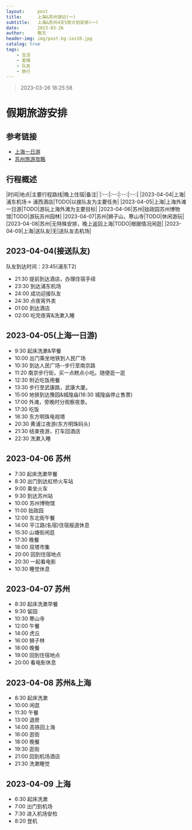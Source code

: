 ```yaml
---
layout:     post
title:      上海&苏州游记(一)
subtitle:   上海&苏州4天5夜计划安排(一)
date:       2023-03-26
author:     敬方
header-img: img/post-bg-ios10.jpg
catalog: true
tags:
    - 生活
    - 爱情
    - 队友
    - 旅行
---
```


> 2023-03-26 18:25:58
# 假期旅游安排

## 参考链接

- [上海一日游](https://www.xiaohongshu.com/explore/63fdb3580000000011011eb9?app_platform=android&app_version=7.77.1&share_from_user_hidden=true&type=normal&xhsshare=WeixinSession&appuid=640819f60000000029014e45&apptime=1679827547)
- [苏州旅游攻略](https://www.xiaohongshu.com/explore/640339d30000000027001643?app_platform=android&app_version=7.77.1&share_from_user_hidden=true&type=normal&xhsshare=WeixinSession&appuid=640819f60000000029014e45&apptime=1679835993)

## 行程概述

|时间|地点|主要行程路线|晚上住宿|备注|
|:--:|:--:|:--:|:--:|
|2023-04-04|上海|浦东机场-> 浦西酒店|TODO|以接队友为主要任务|
|2023-04-05|上海|上海外滩一日游|TODO|游玩上海外滩为主要目标|
|2023-04-06|苏州|拙政园苏州博物馆|TODO|游玩苏州园林|
|2023-04-07|苏州|狮子山，寒山寺|TODO|休闲游玩|
|2023-04-08|苏州|无特殊安排，晚上返回上海|TODO|根据情况闲逛|
|2023-04-09|上海|送队友|无|送队友去机场|

## 2023-04-04(接送队友)
队友到达时间：23:45(浦东T2)

- 21:30 提前到达酒店，办理住宿手续
- 23:30 到达浦东机场
- 24:00 成功迎接队友
- 24:30 点夜宵外卖
- 01:00 到达酒店
- 02:00 吃完夜宵&洗漱入睡

## 2023-04-05(上海一日游)

- 9:30 起床洗漱&早餐
- 10:00 出门乘坐地铁到人民广场
- 10:30 到达人民广场--步行至南京路
- 11:20 南京步行街，买一点糕点小吃。随便逛一逛
- 12:30 附近吃饭用餐
- 13:30 步行至武康路，武康大厦。
- 15:00 地铁到达豫园&城隍庙(16:30 城隍庙停止售票)
- 17:00 外滩，旁晚时分观察夜景。
- 17:30 吃饭 
- 18:30 东方明珠电视塔
- 20:30 黄浦江夜游(东方明珠码头)
- 21:30 结束夜游，打车回酒店
- 22:30 洗漱入睡

## 2023-04-06 苏州
- 7:30 起床洗漱早餐
- 8:30 出门到达虹桥火车站
- 9:00 乘坐火车
- 9:30 到达苏州站
- 10:00 苏州博物馆
- 11:00 拙政园
- 12:00 东北街午餐
- 14:00 平江路(名宿)住宿报道休息
- 15:30 山塘街闲逛
- 17:30 晚餐
- 18:00 双塔市集
- 20:00 回到住宿地点
- 20:30 一起看电影
- 10:30 睡觉休息


## 2023-04-07 苏州

- 8:30 起床洗漱早餐
- 9:30 留园
- 10:30 寒山寺
- 12:00 午餐
- 14:00 虎丘
- 16:00 狮子林
- 18:00 晚餐
- 19:00 回到住宿地点
- 20:00 看电影休息

## 2023-04-08 苏州&上海
- 8:30 起床洗漱
- 10:00 闲逛
- 11:30 午餐
- 13:00 退房
- 14:00 高铁回上海
- 16:00 逛街
- 18:00 晚餐
- 19:30 逛街
- 21:00 回到机场酒店 
- 21:30 洗漱睡觉

## 2023-04-09 上海
- 6:30 起床洗漱
- 7:00 出门到机场
- 7:30 进入机场安检
- 8:20 登机





